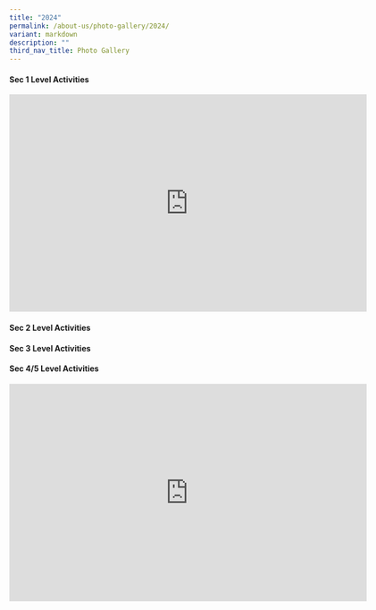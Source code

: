 ```yaml
---
title: "2024"
permalink: /about-us/photo-gallery/2024/
variant: markdown
description: ""
third_nav_title: Photo Gallery
---
```

#### Sec 1 Level Activities
<iframe allowfullscreen="true" height="389" width="640" frameborder="0" src="https://docs.google.com/presentation/d/e/2PACX-1vRnUIreIFvFmNFGOdobf09mb7ESIKnpKdV0ThKKXFbQfDA7YyN7D1A4fC6EpgCz2g/embed?start=true&amp;loop=true&amp;delayms=3000"></iframe>



#### Sec 2 Level Activities



#### Sec 3 Level Activities



#### Sec 4/5 Level Activities
<iframe allowfullscreen="true" height="389" width="640" frameborder="0" src="https://docs.google.com/presentation/d/e/2PACX-1vTZy07AhQZQ3YkSFUvWk42wdJsNo8Gzm5TZfQYAL8g9zw3gRvyX9xwVU8Vy5zEfxQ/embed?start=false&amp;loop=false&amp;delayms=3000"></iframe>